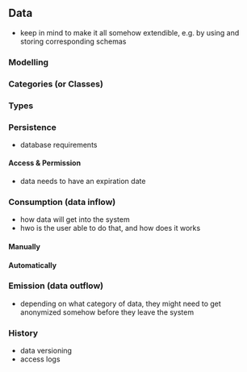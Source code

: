 ## Data



+   keep in mind to make it all somehow extendible, e.g. by using and storing 
    corresponding schemas



### Modelling



### Categories (or Classes)



### Types



### Persistence

+   database requirements



#### Access & Permission

+   data needs to have an expiration date



### Consumption (data inflow)

+   how data will get into the system
+   hwo is the user able to do that, and how does it works


#### Manually

#### Automatically



### Emission (data outflow)

+   depending on what category of data, they might need to get anonymized somehow before they 
    leave the system



### History

+   data versioning
+   access logs
